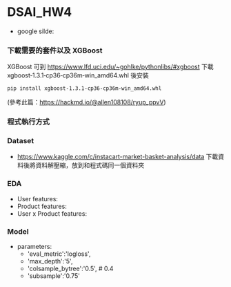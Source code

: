 # DSAI_HW4

- google silde:

### 下載需要的套件以及 XGBoost
XGBoost 可到 https://www.lfd.uci.edu/~gohlke/pythonlibs/#xgboost 下載 xgboost‑1.3.1‑cp36‑cp36m‑win_amd64.whl 後安裝

```
pip install xgboost‑1.3.1‑cp36‑cp36m‑win_amd64.whl
```
(參考此篇：https://hackmd.io/@allen108108/ryup_ppvV)

### 程式執行方式

### Dataset
- https://www.kaggle.com/c/instacart-market-basket-analysis/data 下載資料後將資料解壓縮，放到和程式碼同一個資料夾

### EDA
- User features:
- Product features:
- User x Product features:

### Model
- parameters:
  - 'eval_metric':'logloss', 
  - 'max_depth':'5', 
  - 'colsample_bytree':'0.5',    # 0.4
  - 'subsample':'0.75'  

